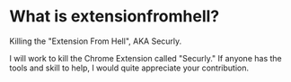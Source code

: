 # What is extensionfromhell?
Killing the "Extension From Hell", AKA Securly.

I will work to kill the Chrome Extension called "Securly." If anyone has the tools and skill to help, I would quite appreciate your contribution.
